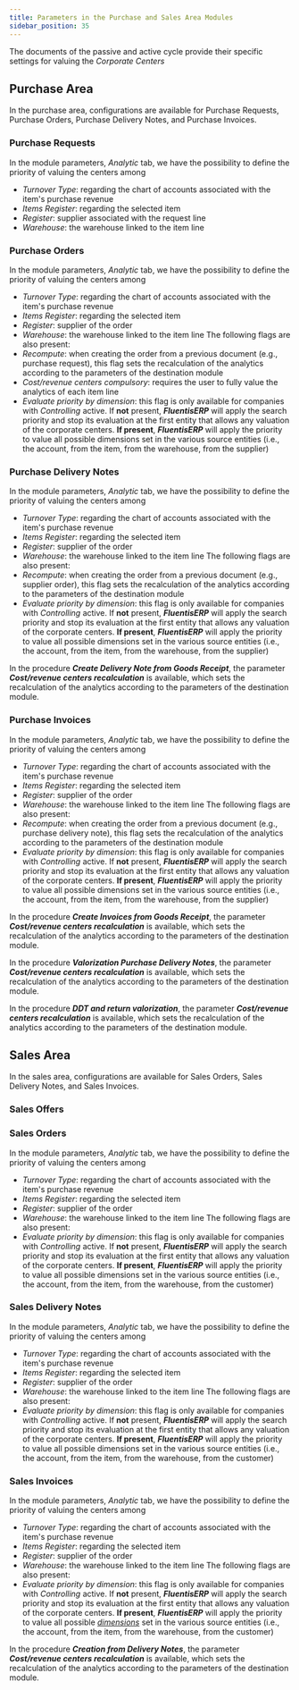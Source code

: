 ```yaml
---
title: Parameters in the Purchase and Sales Area Modules 
sidebar_position: 35
---
```


The documents of the passive and active cycle provide their specific settings for valuing the *Corporate Centers*

## Purchase Area 
In the purchase area, configurations are available for Purchase Requests, Purchase Orders, Purchase Delivery Notes, and Purchase Invoices.

### Purchase Requests
In the module parameters, *Analytic* tab, we have the possibility to define the priority of valuing the centers among
- *Turnover Type*: regarding the chart of accounts associated with the item's purchase revenue
- *Items Register*: regarding the selected item
- *Register*: supplier associated with the request line
- *Warehouse*: the warehouse linked to the item line

### Purchase Orders 
In the module parameters, *Analytic* tab, we have the possibility to define the priority of valuing the centers among
- *Turnover Type*: regarding the chart of accounts associated with the item's purchase revenue
- *Items Register*: regarding the selected item
- *Register*: supplier of the order
- *Warehouse*: the warehouse linked to the item line
The following flags are also present:
- *Recompute*: when creating the order from a previous document (e.g., purchase request), this flag sets the recalculation of the analytics according to the parameters of the destination module
- *Cost/revenue centers compulsory*: requires the user to fully value the analytics of each item line
- *Evaluate priority by dimension*: this flag is only available for companies with *Controlling* active. If **not** present, ***FluentisERP*** will apply the search priority and stop its evaluation at the first entity that allows any valuation of the corporate centers. **If present**, ***FluentisERP*** will apply the priority to value all possible dimensions set in the various source entities (i.e., the account, from the item, from the warehouse, from the supplier)

### Purchase Delivery Notes 
In the module parameters, *Analytic* tab, we have the possibility to define the priority of valuing the centers among
- *Turnover Type*: regarding the chart of accounts associated with the item's purchase revenue
- *Items Register*: regarding the selected item
- *Register*: supplier of the order
- *Warehouse*: the warehouse linked to the item line
The following flags are also present:
- *Recompute*: when creating the order from a previous document (e.g., supplier order), this flag sets the recalculation of the analytics according to the parameters of the destination module
- *Evaluate priority by dimension*: this flag is only available for companies with *Controlling* active. If **not** present, ***FluentisERP*** will apply the search priority and stop its evaluation at the first entity that allows any valuation of the corporate centers. **If present**, ***FluentisERP*** will apply the priority to value all possible dimensions set in the various source entities (i.e., the account, from the item, from the warehouse, from the supplier)

In the procedure ***Create Delivery Note from Goods Receipt***, the parameter ***Cost/revenue centers recalculation*** is available, which sets the recalculation of the analytics according to the parameters of the destination module.

### Purchase Invoices 
In the module parameters, *Analytic* tab, we have the possibility to define the priority of valuing the centers among
- *Turnover Type*: regarding the chart of accounts associated with the item's purchase revenue
- *Items Register*: regarding the selected item
- *Register*: supplier of the order
- *Warehouse*: the warehouse linked to the item line
The following flags are also present:
- *Recompute*: when creating the order from a previous document (e.g., purchase delivery note), this flag sets the recalculation of the analytics according to the parameters of the destination module
- *Evaluate priority by dimension*: this flag is only available for companies with *Controlling* active. If **not** present, ***FluentisERP*** will apply the search priority and stop its evaluation at the first entity that allows any valuation of the corporate centers. **If present**, ***FluentisERP*** will apply the priority to value all possible dimensions set in the various source entities (i.e., the account, from the item, from the warehouse, from the supplier)

In the procedure ***Create Invoices from Goods Receipt***, the parameter ***Cost/revenue centers recalculation*** is available, which sets the recalculation of the analytics according to the parameters of the destination module.

In the procedure ***Valorization Purchase Delivery Notes***, the parameter ***Cost/revenue centers recalculation*** is available, which sets the recalculation of the analytics according to the parameters of the destination module.

In the procedure ***DDT and return valorization***, the parameter ***Cost/revenue centers recalculation*** is available, which sets the recalculation of the analytics according to the parameters of the destination module.

## Sales Area 
In the sales area, configurations are available for Sales Orders, Sales Delivery Notes, and Sales Invoices.

### Sales Offers 

### Sales Orders 
In the module parameters, *Analytic* tab, we have the possibility to define the priority of valuing the centers among
- *Turnover Type*: regarding the chart of accounts associated with the item's purchase revenue
- *Items Register*: regarding the selected item
- *Register*: supplier of the order
- *Warehouse*: the warehouse linked to the item line
The following flags are also present:
- *Evaluate priority by dimension*: this flag is only available for companies with *Controlling* active. If **not** present, ***FluentisERP*** will apply the search priority and stop its evaluation at the first entity that allows any valuation of the corporate centers. **If present**, ***FluentisERP*** will apply the priority to value all possible dimensions set in the various source entities (i.e., the account, from the item, from the warehouse, from the customer)

### Sales Delivery Notes 
In the module parameters, *Analytic* tab, we have the possibility to define the priority of valuing the centers among
- *Turnover Type*: regarding the chart of accounts associated with the item's purchase revenue
- *Items Register*: regarding the selected item
- *Register*: supplier of the order
- *Warehouse*: the warehouse linked to the item line
The following flags are also present:
- *Evaluate priority by dimension*: this flag is only available for companies with *Controlling* active. If **not** present, ***FluentisERP*** will apply the search priority and stop its evaluation at the first entity that allows any valuation of the corporate centers. **If present**, ***FluentisERP*** will apply the priority to value all possible dimensions set in the various source entities (i.e., the account, from the item, from the warehouse, from the customer)

### Sales Invoices
In the module parameters, *Analytic* tab, we have the possibility to define the priority of valuing the centers among
- *Turnover Type*: regarding the chart of accounts associated with the item's purchase revenue
- *Items Register*: regarding the selected item
- *Register*: supplier of the order
- *Warehouse*: the warehouse linked to the item line
The following flags are also present:
- *Evaluate priority by dimension*: this flag is only available for companies with *Controlling* active. If **not** present, ***FluentisERP*** will apply the search priority and stop its evaluation at the first entity that allows any valuation of the corporate centers. **If present**, ***FluentisERP*** will apply the priority to value all possible [*dimensions*](/docs/controlling/controlling-parametrization/controlling-specific-settings/dimension) set in the various source entities (i.e., the account, from the item, from the warehouse, from the customer)

In the procedure ***Creation from Delivery Notes***, the parameter ***Cost/revenue centers recalculation*** is available, which sets the recalculation of the analytics according to the parameters of the destination module.